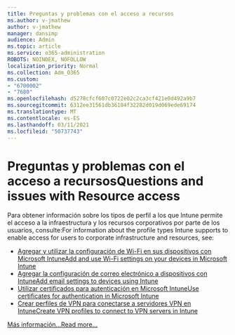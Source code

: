 ```yaml
---
title: Preguntas y problemas con el acceso a recursos
ms.author: v-jmathew
author: v-jmathew
manager: dansimp
audience: Admin
ms.topic: article
ms.service: o365-administration
ROBOTS: NOINDEX, NOFOLLOW
localization_priority: Normal
ms.collection: Adm_O365
ms.custom:
- "6700002"
- "7680"
ms.openlocfilehash: d5278cfcf607c0722e02c2ca3cf421e0d492a9b7
ms.sourcegitcommit: 6312ee31561db36104f32282d019d069ede69174
ms.translationtype: MT
ms.contentlocale: es-ES
ms.lasthandoff: 03/11/2021
ms.locfileid: "50737743"
---
```

# <a name="questions-and-issues-with-resource-access"></a><span data-ttu-id="a936a-102">Preguntas y problemas con el acceso a recursos</span><span class="sxs-lookup"><span data-stu-id="a936a-102">Questions and issues with Resource access</span></span>

<span data-ttu-id="a936a-103">Para obtener información sobre los tipos de perfil a los que Intune permite el acceso a la infraestructura y los recursos corporativos por parte de los usuarios, consulte:</span><span class="sxs-lookup"><span data-stu-id="a936a-103">For information about the profile types Intune supports to enable access for users to corporate infrastructure and resources, see:</span></span>

- [<span data-ttu-id="a936a-104">Agregar y utilizar la configuración de Wi-Fi en sus dispositivos con Microsoft Intune</span><span class="sxs-lookup"><span data-stu-id="a936a-104">Add and use Wi-Fi settings on your devices in Microsoft Intune</span></span>](https://docs.microsoft.com/mem/intune/configuration/wi-fi-settings-configure)
- [<span data-ttu-id="a936a-105">Agregar la configuración de correo electrónico a dispositivos con Intune</span><span class="sxs-lookup"><span data-stu-id="a936a-105">Add email settings to devices using Intune</span></span>](https://docs.microsoft.com/mem/intune/configuration/email-settings-configure)
- [<span data-ttu-id="a936a-106">Utilizar certificados para autenticación en Microsoft Intune</span><span class="sxs-lookup"><span data-stu-id="a936a-106">Use certificates for authentication in Microsoft Intune</span></span>](https://docs.microsoft.com/mem/intune/protect/certificates-configure)
- [<span data-ttu-id="a936a-107">Crear perfiles de VPN para conectarse a servidores VPN en Intune</span><span class="sxs-lookup"><span data-stu-id="a936a-107">Create VPN profiles to connect to VPN servers in Intune</span></span>](https://docs.microsoft.com/mem/intune/configuration/vpn-settings-configure)

[<span data-ttu-id="a936a-108">Más información...</span><span class="sxs-lookup"><span data-stu-id="a936a-108">Read more...</span></span>](https://docs.microsoft.com/mem/intune/configuration/device-profile-troubleshoot)
